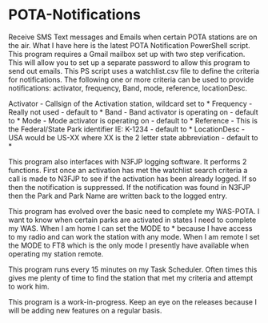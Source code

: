 # POTA-Notifications
Receive SMS Text messages and Emails when certain POTA stations are on the air.
What I have here is the latest POTA Notification PowerShell script. This program requires a Gmail mailbox set up with two step verification. This will allow you to set up a separate password to allow this program to send out emails. This PS script uses a watchlist.csv file to define the criteria for notifications.
The following one or more criteria can be used to provide notifications:
activator, frequency, Band, mode, reference, locationDesc.

Activator - Callsign of the Activation station, wildcard set to *
Frequency - Really not used - default to *
Band - Band activator is operating on - default to *
Mode - Mode activator is operating on - default to *
Reference - This is the Federal/State Park identifier IE: K-1234 - default to *
LocationDesc - USA would be US-XX where XX is the 2 letter state abbreviation - default to *

This program also interfaces with N3FJP logging software. It performs 2 functions. First once an activation has met the watchlist search criteria a call is made to N3FJP to see if the activation has been already logged. If so then the notification is suppressed. If the notification was found in N3FJP then the Park and Park Name are written back to the logged entry.

This program has evolved over the basic need to complete my WAS-POTA. I want to know when certain parks are activated in states I need to complete my WAS. When I am home I can set the MODE to * because I have access to my radio and can work the station with any mode. When I am remote I set the MODE to FT8 which is the only mode I presently have available when operating my station remote.

This program runs every 15 minutes on my Task Scheduler. Often times this gives me plenty of time to find the station that met my criteria and attempt to work him.

This program is a work-in-progress. Keep an eye on the releases because I will be adding new features on a regular basis.
